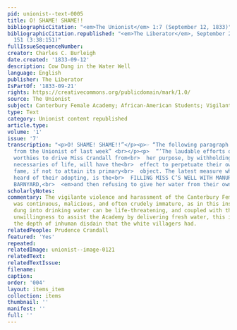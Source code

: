 ```yaml
---
pid: unionist--text-0005
title: O! SHAME! SHAME!!
bibliographicCitation: "<em>The Unionist</em> 1:7 (September 12, 1833)"
bibliographicCitation.republished: "<em>The Liberator</em>, September 21, 1833, p.
  151 (3:38:151)"
fullIssueSequenceNumber: 
creator: Charles C. Burleigh
date.created: '1833-09-12'
description: Cow Dung in the Water Well
language: English
publisher: The Liberator
IsPartOf: '1833-09-21'
rights: https://creativecommons.org/publicdomain/mark/1.0/
source: The Unionist
subject: Canterbury Female Academy; African-American Students; Vigilante VIolence
type: Text
category: Unionist content republished
article.type: 
volume: '1'
issue: '7'
transcription: "<p>O! SHAME! SHAME!!”</p><p>☞ “The following paragraph is<br>  extracted
  from the Unionist of last week” <br></p><p>  “’The laudable efforts of the Canterbury
  worthies to drive Miss Crandall from<br>  her purpose, by withholding from her the
  necessaries of life, will have the<br>  effect to perpetuate their own well earned
  fame, if not to attain its primary<br>  object. The latest measure which we have
  heard of their adopting, is the<br>  FILLING MISS C’S WELL WITH MANURE FROM THE
  BARNYARD,<br>  <em>and then refusing to give her water from their own wells.’”</em></p>"
scholarlyNotes: 
commentary: The vigilante violence and harassment of the Canterbury Female Academy
  was continuous, malicious, and often crudely immature, as in this instance. Putting
  dung into drinking water can be life-threatening, and coupled with the white villagers'
  unwillingness to assist the Academy by delivering fresh water, this incident revealed
  the depth of inhuman disdain that the white villagers had.
relatedPeople: Prudence Crandall
featured: 'Yes'
repeated: 
relatedImage: unionist--image-0121
relatedText: 
relatedTextIssue: 
filename: 
caption: 
order: '004'
layout: items_item
collection: items
thumbnail: ''
manifest: ''
full: ''
---
```

